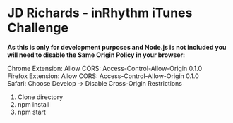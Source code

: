 # JD Richards - inRhythm iTunes Challenge

**As this is only for development purposes and Node.js is not included you will need to disable the Same Origin Policy in your browser:**

Chrome Extension: Allow CORS: Access-Control-Allow-Origin 0.1.0<br />
Firefox Extension: Allow CORS: Access-Control-Allow-Origin 0.1.0<br />
Safari: Choose Develop -> Disable Cross-Origin Restrictions<br />

1.  Clone directory<br />
2.  npm install<br />
3.  npm start<br />
